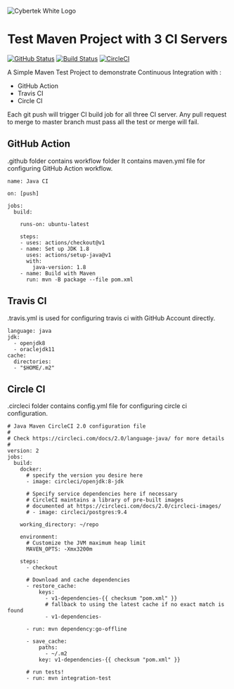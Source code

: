 ![Cybertek White Logo](https://cybertekschool.com/assets/img/cybertek_logo_dark.svg "Cybertek")


# Test Maven Project with 3 CI Servers 
[![GitHub Status](https://github.com/CybertekSchool-Official/TestMavenProject/workflows/Java%20CI/badge.svg)](https://github.com/CybertekSchool-Official/TestMavenProject/actions?query=workflow%3A%22Java+CI%22)
[![Build Status](https://travis-ci.com/CybertekSchool-Official/TestMavenProject.svg?token=QMgM2JkxHxWqrxou4NfM&branch=master)](https://travis-ci.com/CybertekSchool-Official/TestMavenProject) [![CircleCI](https://circleci.com/gh/CybertekSchool-Official/TestMavenProject.svg?style=svg&circle-token=21f2a0d38108e5bfece5a1119da0ccf996d6fe5b)](https://circleci.com/gh/CybertekSchool-Official/TestMavenProject)

A Simple Maven Test Project to demonstrate Continuous Integration with :
* GitHub Action
* Travis CI 
* Circle CI

Each git push will trigger CI build job for all three CI server.
Any pull request to merge to master branch must pass all the test or merge will fail.

## GitHub Action 

.github folder contains workflow folder
 It contains maven.yml file for configuring GitHub Action workflow.

    name: Java CI
    
    on: [push]
    
    jobs:
      build:
    
        runs-on: ubuntu-latest
    
        steps:
        - uses: actions/checkout@v1
        - name: Set up JDK 1.8
          uses: actions/setup-java@v1
          with:
            java-version: 1.8
        - name: Build with Maven
          run: mvn -B package --file pom.xml
## Travis CI
.travis.yml is used for configuring travis ci with GitHub Account directly.
    
    language: java
    jdk:
      - openjdk8
      - oraclejdk11
    cache:
      directories:
      - "$HOME/.m2"
## Circle CI
.circleci folder contains config.yml file for configuring circle ci configuration.

    # Java Maven CircleCI 2.0 configuration file
    #
    # Check https://circleci.com/docs/2.0/language-java/ for more details
    #
    version: 2
    jobs:
      build:
        docker:
          # specify the version you desire here
          - image: circleci/openjdk:8-jdk
    
          # Specify service dependencies here if necessary
          # CircleCI maintains a library of pre-built images
          # documented at https://circleci.com/docs/2.0/circleci-images/
          # - image: circleci/postgres:9.4
    
        working_directory: ~/repo
    
        environment:
          # Customize the JVM maximum heap limit
          MAVEN_OPTS: -Xmx3200m
    
        steps:
          - checkout
    
          # Download and cache dependencies
          - restore_cache:
              keys:
                - v1-dependencies-{{ checksum "pom.xml" }}
                # fallback to using the latest cache if no exact match is found
                - v1-dependencies-
    
          - run: mvn dependency:go-offline
    
          - save_cache:
              paths:
                - ~/.m2
              key: v1-dependencies-{{ checksum "pom.xml" }}
    
          # run tests!
          - run: mvn integration-test
